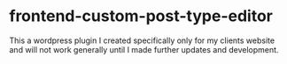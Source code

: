 # frontend-custom-post-type-editor
This a wordpress plugin I created specifically only for my clients website and will not work generally until I made further updates and development.